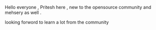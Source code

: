 Hello everyone , Pritesh here , new to the opensource community and mehsery as well .

looking forword to learn a lot from the community 
